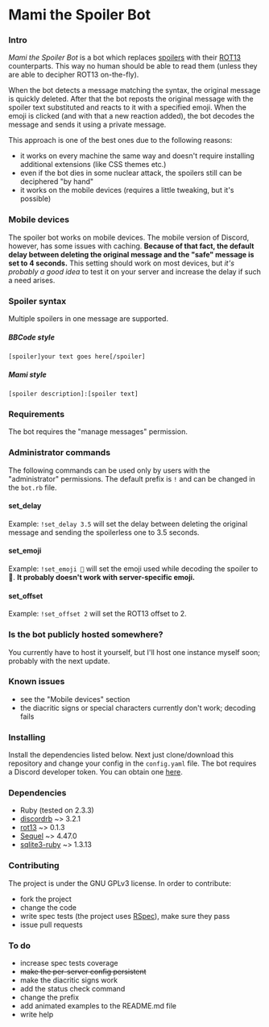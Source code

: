 # Mami the Spoiler Bot

### Intro
*Mami the Spoiler Bot* is a bot which replaces [spoilers](http://tvtropes.org/pmwiki/pmwiki.php/Main/Spoiler) with their [ROT13](https://en.wikipedia.org/wiki/ROT13) counterparts. This way no human should be able to read them (unless they are able to decipher ROT13 on-the-fly).

When the bot detects a message matching the syntax, the original message is quickly deleted. After that the bot reposts the original message with the spoiler text substituted and reacts to it with a specified emoji. When the emoji is clicked (and with that a new reaction added), the bot decodes the message and sends it using a private message.

This approach is one of the best ones due to the following reasons:
- it works on every machine the same way and doesn't require installing additional extensions (like CSS themes etc.)
- even if the bot dies in some nuclear attack, the spoilers still can be deciphered "by hand"
- it works on the mobile devices (requires a little tweaking, but it's possible)

### Mobile devices
The spoiler bot works on mobile devices. The mobile version of Discord, however, has some issues with caching. **Because of that fact, the default delay between deleting the original message and the "safe" message is set to 4 seconds.** This setting should work on most devices, but *it's probably a good idea* to test it on your server and increase the delay if such a need arises.

### Spoiler syntax
Multiple spoilers in one message are supported.
##### BBCode style
`[spoiler]your text goes here[/spoiler]`
##### Mami style
`[spoiler description]:[spoiler text]`

### Requirements
The bot requires the "manage messages" permission.

### Administrator commands
The following commands can be used only by users with the "administrator" permissions.
The default prefix is `!` and can be changed in the `bot.rb` file.

#### set_delay
Example: `!set_delay 3.5` will set the delay between deleting the original message and sending the spoilerless one to 3.5 seconds.

#### set_emoji
Example: `!set_emoji 🤔` will set the emoji used while decoding the spoiler to 🤔.
**It probably doesn't work with server-specific emoji.**

#### set_offset
Example: `!set_offset 2` will set the ROT13 offset to 2.

### Is the bot publicly hosted somewhere?
You currently have to host it yourself, but I'll host one instance myself soon; probably with the next update.

### Known issues
- see the "Mobile devices" section
- the diacritic signs or special characters currently don't work; decoding fails

### Installing
Install the dependencies listed below. Next just clone/download this repository and change your config in the `config.yaml` file.
The bot requires a Discord developer token. You can obtain one [here](https://discordapp.com/developers/applications/me).

### Dependencies
- Ruby (tested on 2.3.3)
- [discordrb](https://github.com/meew0/discordrb) ~> 3.2.1
- [rot13](https://github.com/jrobertson/rot13) ~> 0.1.3
- [Sequel](https://github.com/jeremyevans/sequel) ~> 4.47.0
- [sqlite3-ruby](https://github.com/sparklemotion/sqlite3-ruby) ~> 1.3.13

### Contributing
The project is under the GNU GPLv3 license. In order to contribute:

- fork the project
- change the code
- write spec tests (the project uses [RSpec](http://rspec.info)), make sure they pass
- issue pull requests

### To do
- increase spec tests coverage
- ~~make the per-server config persistent~~
- make the diacritic signs work
- add the status check command
- change the prefix
- add animated examples to the README.md file
- write help